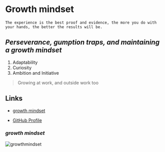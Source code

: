 # Growth mindset 
` The experience is the best proof and evidence, the more you do with your hands, the better the results will be. `

 ## _Perseverance, gumption traps, and maintaining a **growth mindset**_ 
 1. Adaptability 
 1. Curiosity 
 1. Ambition and Initiative 
 
 >Growing at work, and outside work too 
 
 ## Links 
 * [growth mindset](https://www.atlassian.com/blog/inside-atlassian/growth-mindset) 

 * [GitHub Profile](https://github.com/salehradwan/) 
 ### _growth mindset_ 
 ![growthmindset](https://miro.medium.com/max/1200/1*TtlqcGNhwGaF0mOfsQJrOg.jpeg)